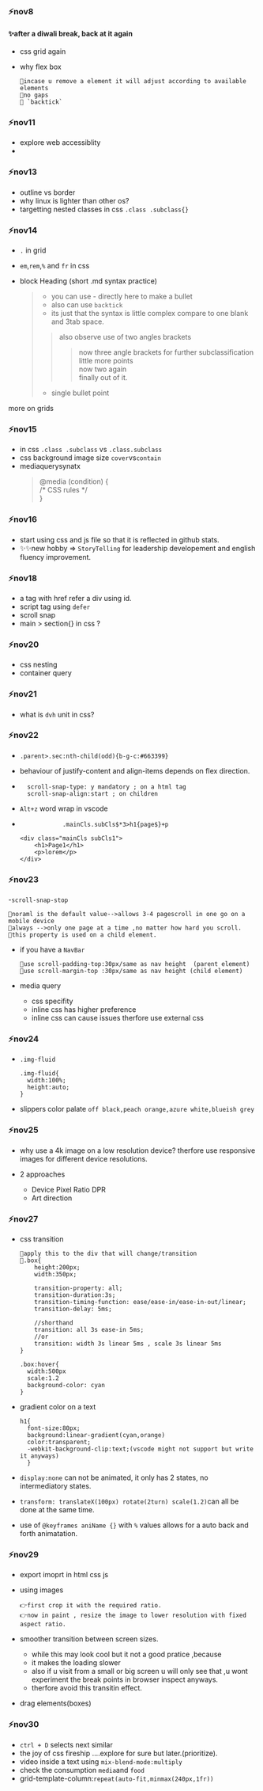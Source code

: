 ### ⚡nov8

#### ✨after a diwali break, back at it again

- css grid again
- why flex box  
            
      🔹incase u remove a element it will adjust according to available elements  
      🔹no gaps   
      🔹 `backtick`     
               

### ⚡nov11 
- explore web accessiblity 
- 

### ⚡nov13
- outline vs border
- why linux is lighter than other os?
- targetting nested classes in css `.class .subclass{}`


### ⚡nov14  
- `.` in grid 
- `em`,`rem`,`%` and `fr` in css  

- block Heading (short .md syntax practice)
  >- you can use - directly here to make a bullet  
  >- also can use `backtick`
  >- its just that the syntax is little complex compare to one blank and 3tab space.
  >>also observe use of two angles brackets
  >>>now three angle brackets for further subclassification  
  >>>little more points    
  >>>now two again  
  >>>finally out of it. 
  >- single bullet point

more on grids

### ⚡nov15
- in css `.class .subclass` vs `.class.subclass`
- css background image size `cover`vs`contain`  
- mediaquerysynatx  
  > @media (condition) {  
  >/* CSS rules */  
  >}

### ⚡nov16   
- start using css and js file so that it is reflected in github stats.   
- ✨✨new hobby => `StoryTelling` for leadership developement and english fluency improvement.

### ⚡nov18
- a tag with href refer a div using id.
- script tag using `defer`
- scroll snap
- main > section{} in css ?

### ⚡nov20
- css nesting
- container query

### ⚡nov21
- what is `dvh` unit in css?

### ⚡nov22
- `.parent>.sec:nth-child(odd){b-g-c:#663399}`  
-  behaviour of justify-content and align-items depends on flex direction.  
- 
        scroll-snap-type: y mandatory ; on a html tag  
        scroll-snap-align:start ; on children  
- `Alt+z` word wrap in vscode  

-  
                  .mainCls.subCls$*3>h1{page$}+p  
                      
      <div class="mainCls subCls1">  
          <h1>Page1</h1>  
          <p>lorem</p>  
      </div>            

### ⚡nov23

-`scroll-snap-stop`  

    🔹noraml is the default value-->allows 3-4 pagescroll in one go on a mobile device  
    🔹always -->only one page at a time ,no matter how hard you scroll.
    🔹this property is used on a child element.

- if you have a `NavBar`  

      🔹use scroll-padding-top:30px/same as nav height  (parent element)
      🔹use scroll-margin-top :30px/same as nav height (child element) 

- media query 
    - css specifity
    - inline css has higher preference
    - inline css can cause issues therfore use external css

### ⚡nov24

- `.img-fluid`  

      .img-fluid{
        width:100%;
        height:auto;
      }     

-   slippers color palate `off black,peach orange,azure white,blueish grey`

### ⚡nov25
- why use a 4k image on a low resolution device? therfore use responsive images for different device resolutions.

- 2 approaches
  - Device Pixel Ratio DPR
  - Art direction

### ⚡nov27

- css transition  

      🔹apply this to the div that will change/transition    
      🔹.box{
          height:200px;
          width:350px;

          transition-property: all; 
          transition-duration:3s;
          transition-timing-function: ease/ease-in/ease-in-out/linear;
          transition-delay: 5ms;

          //shorthand
          transition: all 3s ease-in 5ms;
          //or
          transition: width 3s linear 5ms , scale 3s linear 5ms
      }

      .box:hover{
        width:500px
        scale:1.2  
        background-color: cyan
      }

- gradient color on a text   

      h1{
        font-size:80px;
        background:linear-gradient(cyan,orange)
        color:transparent;
        -webkit-background-clip:text;(vscode might not support but write it anyways)
        }  
- `display:none` can not be animated, it only has 2 states, no intermediatory states.
-  `transform: translateX(100px) rotate(2turn) scale(1.2)`can all be done at the same time.
- use of `@keyframes aniName {}` with `%` values allows for a auto back and forth animatation.         


### ⚡nov29

- export imoprt in html css js
- using images   

      👉first crop it with the required ratio. 
      👉now in paint , resize the image to lower resolution with fixed aspect ratio.    

- smoother transition between screen sizes.   
  - while this may look cool but it not a good pratice ,because 
  - it makes the loading slower
  - also if u visit from a small or big screen u will only see that ,u wont experiment the break points in browser inspect anyways.
  - therfore avoid this transitin effect.

- drag elements(boxes)  

### ⚡nov30 
- `ctrl + D` selects next similar
- the joy of css fireship ....explore for sure but later.(prioritize).
- video inside a text using `mix-blend-mode:multiply`
- check the consumption `media`and `food`
- grid-template-column:`repeat(auto-fit,minmax(240px,1fr))`